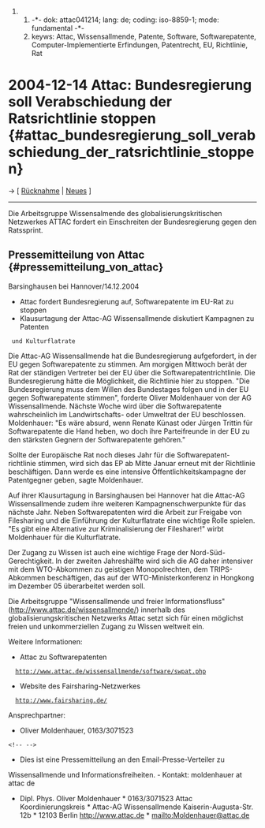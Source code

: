 1.  1.  -\*- dok: attac041214; lang: de; coding: iso-8859-1; mode:
        fundamental -\*-
    2.  keyws: Attac, Wissensallmende, Patente, Software,
        Softwarepatente, Computer-Implementierte Erfindungen,
        Patentrecht, EU, Richtlinie, Rat

# 2004-12-14 Attac: Bundesregierung soll Verabschiedung der Ratsrichtlinie stoppen {#attac_bundesregierung_soll_verabschiedung_der_ratsrichtlinie_stoppen}

-\> \[ [ Rücknahme](ConsRevers04De "wikilink") \| [
Neues](SwpatcninoDe "wikilink") \]

------------------------------------------------------------------------

Die Arbeitsgruppe Wissensalmende des globalisierungskritischen
Netzwerkes ATTAC fordert ein Einschreiten der Bundesregierung gegen den
Ratssprint.

## Pressemitteilung von Attac {#pressemitteilung_von_attac}

Barsinghausen bei Hannover/14.12.2004

-   Attac fordert Bundesregierung auf, Softwarepatente im EU-Rat zu
    stoppen
-   Klausurtagung der Attac-AG Wissensallmende diskutiert Kampagnen zu
    Patenten

` und Kulturflatrate`

Die Attac-AG Wissensallmende hat die Bundesregierung aufgefordert, in
der EU gegen Softwarepatente zu stimmen. Am morgigen Mittwoch berät der
Rat der ständigen Vertreter bei der EU über die
Softwarepatentrichtlinie. Die Bundesregierung hätte die Möglichkeit, die
Richtlinie hier zu stoppen. \"Die Bundesregierung muss dem Willen des
Bundestages folgen und in der EU gegen Softwarepatente stimmen\",
forderte Oliver Moldenhauer von der AG Wissensallmende. Nächste Woche
wird über die Softwarepatente wahrscheinlich im Landwirtschafts- oder
Umweltrat der EU beschlossen. Moldenhauer: \"Es wäre absurd, wenn Renate
Künast oder Jürgen Trittin für Softwarepatente die Hand heben, wo doch
ihre Parteifreunde in der EU zu den stärksten Gegnern der
Softwarepatente gehören.\"

Sollte der Europäische Rat noch dieses Jahr für die Softwarepatent-
richtlinie stimmen, wird sich das EP ab Mitte Januar erneut mit der
Richtlinie beschäftigen. Dann werde es eine intensive
Öffentlichkeitskampagne der Patentgegner geben, sagte Moldenhauer.

Auf ihrer Klausurtagung in Barsinghausen bei Hannover hat die Attac-AG
Wissensallmende zudem ihre weiteren Kampagnenschwerpunkte für das
nächste Jahr. Neben Softwarepatenten wird die Arbeit zur Freigabe von
Filesharing und die Einführung der Kulturflatrate eine wichtige Rolle
spielen. \"Es gibt eine Alternative zur Kriminalisierung der
Filesharer!\" wirbt Moldenhauer für die Kulturflatrate.

Der Zugang zu Wissen ist auch eine wichtige Frage der
Nord-Süd-Gerechtigkeit. In der zweiten Jahreshälfte wird sich die AG
daher intensiver mit dem WTO-Abkommen zu geistigen Monopolrechten, dem
TRIPS-Abkommen beschäftigen, das auf der WTO-Ministerkonferenz in
Hongkong im Dezember 05 überarbeitet werden soll.

Die Arbeitsgruppe \"Wissensallmende und freier Informationsfluss\"
(http://www.attac.de/wissensallmende/) innerhalb des
globalisierungskritischen Netzwerks Attac setzt sich für einen möglichst
freien und unkommerziellen Zugang zu Wissen weltweit ein.

Weitere Informationen:

-   Attac zu Softwarepatenten

`  `[`http://www.attac.de/wissensallmende/software/swpat.php`](http://www.attac.de/wissensallmende/software/swpat.php)

-   Website des Fairsharing-Netzwerkes

`  `[`http://www.fairsharing.de/`](http://www.fairsharing.de/)

Ansprechpartner:

-   Oliver Moldenhauer, 0163/3071523

```{=html}
<!-- -->
```
-   Dies ist eine Pressemitteilung an den Email-Presse-Verteiler zu

Wissensallmende und Informationsfreiheiten. - Kontakt: moldenhauer at
attac de

-   Dipl. Phys. Oliver Moldenhauer \* 0163/3071523 Attac
    Koordinierungskreis \* Attac-AG Wissensallmende
    Kaiserin-Augusta-Str. 12b \* 12103 Berlin <http://www.attac.de> \*
    [mailto:Moldenhauer\@attac.de](mailto:Moldenhauer@attac.de)
